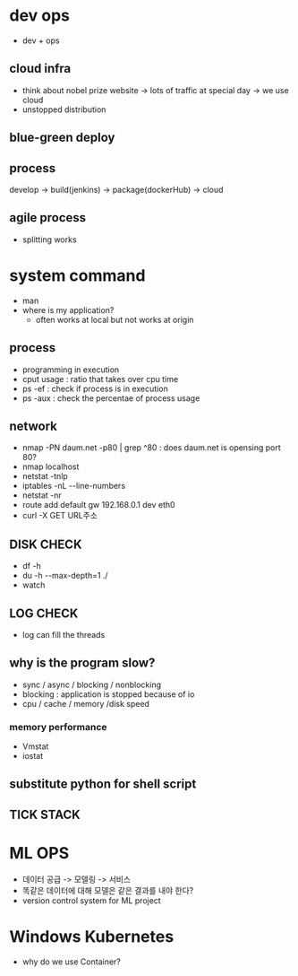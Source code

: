 # dev ops
- dev + ops

## cloud infra
- think about nobel prize website -> lots of traffic at special day -> we use cloud
- unstopped distribution

## blue-green deploy

## process
develop -> build(jenkins) -> package(dockerHub) -> cloud

## agile process
- splitting works



# system command
- man
- where is my application?
  - often works at local but not works at origin
## process
- programming in execution
- cput usage : ratio that takes over cpu time
- ps -ef : check if process is in execution
- ps -aux : check the percentae of process usage

## network
- nmap -PN daum.net -p80 | grep ^80 : does daum.net is opensing port 80?
- nmap localhost
- netstat -tnlp 
- iptables -nL --line-numbers
- netstat -nr
- route add default gw 192.168.0.1 dev eth0
- curl -X GET URL주소

## DISK CHECK
- df -h
- du -h --max-depth=1 ./
- watch

## LOG CHECK
- log can fill the threads

## why is the program slow?
- sync / async / blocking / nonblocking
- blocking : application is stopped because of io
- cpu / cache / memory /disk speed

### memory performance
- Vmstat
- iostat

## substitute python for shell script

## TICK STACK


# ML OPS
- 데이터 공급 -> 모델링 -> 서비스
- 똑같은 데이터에 대해 모델은 같은 결과를 내야 한다?
- version control system for ML project

# Windows Kubernetes
- why do we use Container?







